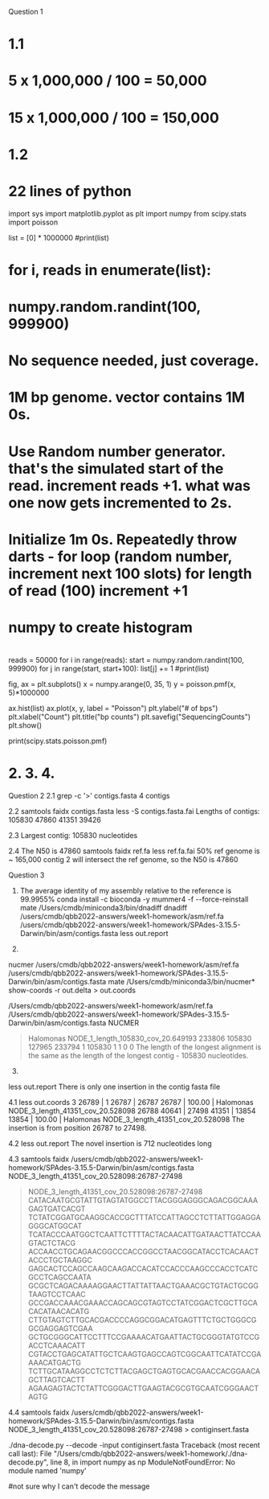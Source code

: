 Question 1 
# 1.1
# 5 x 1,000,000 / 100 = 50,000
# 15 x 1,000,000 / 100 = 150,000
#
# 1.2
# 22 lines of python

import sys
import matplotlib.pyplot as plt
import numpy
from scipy.stats import poisson

list = [0] * 1000000
#print(list)

# for i, reads in enumerate(list):
# 	numpy.random.randint(100, 999900)
	

# No sequence needed, just coverage.
# 1M bp genome. vector contains 1M 0s.
# Use Random number generator. that's the simulated start of the read. increment reads +1. what was one now gets incremented to 2s.
# Initialize 1m 0s. Repeatedly throw darts - for loop (random number, increment next 100 slots) for length of read (100) increment +1
# numpy to create histogram
#

reads = 50000
for i in range(reads):
    start = numpy.random.randint(100, 999900)
    for j in range(start, start+100):
        list[j] += 1
#print(list)

fig, ax = plt.subplots()
x = numpy.arange(0, 35, 1)
y = poisson.pmf(x, 5)*1000000

ax.hist(list)
ax.plot(x, y, label = "Poisson")
plt.ylabel("# of bps")
plt.xlabel("Count")
plt.title("bp counts")
plt.savefig("SequencingCounts")
plt.show()

print(scipy.stats.poisson.pmf)
# 2. 3. 4.

Question 2
2.1 grep -c '>' contigs.fasta
4 contigs

2.2 
samtools faidx contigs.fasta 
less -S contigs.fasta.fai 
Lengths of contigs:
105830
47860
41351
39426 

2.3 
Largest contig: 105830 nucleotides 

2.4
The N50 is 47860 
samtools faidx ref.fa 
less ref.fa.fai 
50% ref genome is ~ 165,000
contig 2 will intersect the ref genome, so the N50 is 47860

Question 3
1. The average identity of my assembly relative to the reference is 99.9955%
conda install -c bioconda -y mummer4 -f --force-reinstall
mate /Users/cmdb/miniconda3/bin/dnadiff
dnadiff /users/cmdb/qbb2022-answers/week1-homework/asm/ref.fa /users/cmdb/qbb2022-answers/week1-homework/SPAdes-3.15.5-Darwin/bin/asm/contigs.fasta
less out.report


2. 
nucmer /users/cmdb/qbb2022-answers/week1-homework/asm/ref.fa /users/cmdb/qbb2022-answers/week1-homework/SPAdes-3.15.5-Darwin/bin/asm/contigs.fasta
mate /Users/cmdb/miniconda3/bin/nucmer*
show-coords -r out.delta > out.coords

/Users/cmdb/qbb2022-answers/week1-homework/asm/ref.fa /Users/cmdb/qbb2022-answers/week1-homework/SPAdes-3.15.5-Darwin/bin/asm/contigs.fasta
NUCMER
>Halomonas NODE_1_length_105830_cov_20.649193 233806 105830
127965 233794 1 105830 1 1 0
0
The length of the longest alignment is the same as the length of the longest contig - 105830 nucleotides. 

3. 
less out.report
There is only one insertion in the contig fasta file

4.1 
less out.coords
 3    26789  |        1    26787  |    26787    26787  |   100.00  | Halomonas    NODE_3_length_41351_cov_20.528098
 26788    40641  |    27498    41351  |    13854    13854  |   100.00  | Halomonas    NODE_3_length_41351_cov_20.528098
The insertion is from position 26787 to 27498. 

4.2 
less out.report
The novel insertion is 712 nucleotides long

4.3 
samtools faidx /users/cmdb/qbb2022-answers/week1-homework/SPAdes-3.15.5-Darwin/bin/asm/contigs.fasta NODE_3_length_41351_cov_20.528098:26787-27498
>NODE_3_length_41351_cov_20.528098:26787-27498
CATACAATGCGTATTGTAGTATGGCCTTACGGGAGGGCAGACGGCAAAGAGTGATCACGT
TCTATCGGATGCAAGGCACCGCTTTATCCATTAGCCTCTTATTGGAGGAGGGCATGGCAT
TCATACCCAATGGCTCAATTCTTTTACTACAACATTGATAACTTATCCAAGTACTCTACG
ACCAACCTGCAGAACGGCCCACCGGCCTAACGGCATACCTCACAACTACCCTGCTAAGGC
GAGCACTCCAGCCAAGCAAGACCACATCCACCCAAGCCCACCTCATCGCCTCAGCCAATA
GCGCTCAGACAAAAGGAACTTATTATTAACTGAAACGCTGTACTGCGGTAAGTCCTCAAC
GCCGACCAAACGAAACCAGCAGCGTAGTCCTATCGGACTCGCTTGCACACATAACACATG
CTTGTAGTCTTGCACGACCCCAGGCGGACATGAGTTTCTGCTGGGCGGCGAGGAGTCGAA
GCTGCGGGCATTCCTTTCCGAAAACATGAATTACTGCGGGTATGTCCGACCTCAAACATT
CGTACCTGAGCATATTGCTCAAGTGAGCCAGTCGGCAATTCATATCCGAAAACATGACTG
TCTTGCATAAGGCCTCTCTTACGAGCTGAGTGCACGAACCACGGAACAGCTTAGTCACTT
AGAAGAGTACTCTATTCGGGACTTGAAGTACGCGTGCAATCGGGAACTAGTG

4.4
samtools faidx /users/cmdb/qbb2022-answers/week1-homework/SPAdes-3.15.5-Darwin/bin/asm/contigs.fasta NODE_3_length_41351_cov_20.528098:26787-27498 > contiginsert.fasta

./dna-decode.py --decode -input contiginsert.fasta 
Traceback (most recent call last):
  File "/Users/cmdb/qbb2022-answers/week1-homework/./dna-decode.py", line 8, in <module>
    import numpy as np
ModuleNotFoundError: No module named 'numpy'

#not sure why I can't decode the message

